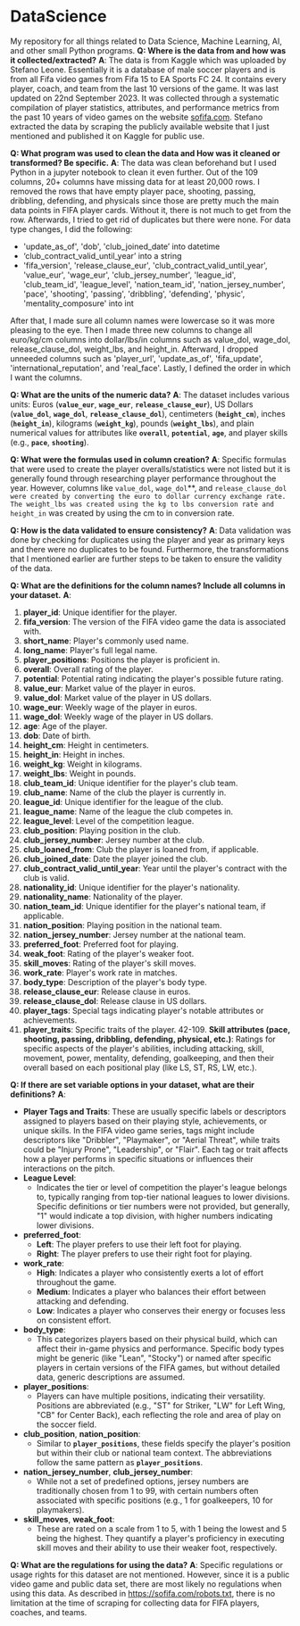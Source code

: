 # DataScience
My repository for all things related to Data Science, Machine Learning, AI, and other small Python programs.
**Q: Where is the data from and how was it collected/extracted?**
**A**: The data is from Kaggle which was uploaded by Stefano Leone. Essentially it is a database of male soccer players and is from all Fifa video games from Fifa 15 to EA Sports FC 24. It contains every player, coach, and team from the last 10 versions of the game. It was last updated on 22nd September 2023. It was collected through a systematic compilation of player statistics, attributes, and performance metrics from the past 10 years of video games on the website [sofifa.com](https://sofifa.com/). Stefano extracted the data by scraping the publicly available website that I just mentioned and published it on Kaggle for public use.

**Q: What program was used to clean the data and How was it cleaned or transformed? Be specific.**
**A**: The data was clean beforehand but I used Python in a jupyter notebook to clean it even further. Out of the 109 columns, 20+ columns have missing data for at least 20,000 rows. I removed the rows that have empty player pace, shooting, passing, dribbling, defending, and physicals since those are pretty much the main data points in FIFA player cards. Without it, there is not much to get from the row. Afterwards, I tried to get rid of duplicates but there were none. For data type changes, I did the following:

- 'update_as_of', 'dob', 'club_joined_date’ into datetime
- ‘club_contract_valid_until_year’ into a string
- 'fifa_version', 'release_clause_eur', 'club_contract_valid_until_year', 'value_eur', 'wage_eur', 'club_jersey_number', 'league_id', 'club_team_id', 'league_level', 'nation_team_id', 'nation_jersey_number', 'pace', 'shooting', 'passing', 'dribbling', 'defending', 'physic', 'mentality_composure' into int

After that, I made sure all column names were lowercase so it was more pleasing to the eye. Then I made three new columns to change all euro/kg/cm columns into dollar/lbs/in columns such as value_dol, wage_dol, release_clause_dol, weight_lbs, and height_in. Afterward, I dropped unneeded columns such as 'player_url', 'update_as_of', 'fifa_update', 'international_reputation', and 'real_face'. Lastly, I defined the order in which I want the columns.

**Q: What are the units of the numeric data?**
**A**: The dataset includes various units: Euros (**`value_eur`**, **`wage_eur`**, **`release_clause_eur`**), US Dollars (**`value_dol`**, **`wage_dol`**, **`release_clause_dol`**), centimeters (**`height_cm`**), inches (**`height_in`**), kilograms (**`weight_kg`**), pounds (**`weight_lbs`**), and plain numerical values for attributes like **`overall`**, **`potential`**, **`age`**, and player skills (e.g., **`pace`**, **`shooting`**).

**Q: What were the formulas used in column creation?**
**A**: Specific formulas that were used to create the player overalls/statistics were not listed but it is generally found through researching player performance throughout the year. However, columns like `value_dol`, `wage_dol`**, and `release_clause_dol were created by converting the euro to dollar currency exchange rate. The weight_lbs was created using the kg to lbs conversion rate and height_in` was created by using the cm to in conversion rate.

**Q: How is the data validated to ensure consistency?**
**A**: Data validation was done by checking for duplicates using the player and year as primary keys and there were no duplicates to be found. Furthermore, the transformations that I mentioned earlier are further steps to be taken to ensure the validity of the data. 

**Q: What are the definitions for the column names? Include all columns in your dataset.**
**A**: 
1. **player_id**: Unique identifier for the player.
2. **fifa_version**: The version of the FIFA video game the data is associated with.
3. **short_name**: Player's commonly used name.
4. **long_name**: Player's full legal name.
5. **player_positions**: Positions the player is proficient in.
6. **overall**: Overall rating of the player.
7. **potential**: Potential rating indicating the player's possible future rating.
8. **value_eur**: Market value of the player in euros.
9. **value_dol**: Market value of the player in US dollars.
10. **wage_eur**: Weekly wage of the player in euros.
11. **wage_dol**: Weekly wage of the player in US dollars.
12. **age**: Age of the player.
13. **dob**: Date of birth.
14. **height_cm**: Height in centimeters.
15. **height_in**: Height in inches.
16. **weight_kg**: Weight in kilograms.
17. **weight_lbs**: Weight in pounds.
18. **club_team_id**: Unique identifier for the player's club team.
19. **club_name**: Name of the club the player is currently in.
20. **league_id**: Unique identifier for the league of the club.
21. **league_name**: Name of the league the club competes in.
22. **league_level**: Level of the competition league.
23. **club_position**: Playing position in the club.
24. **club_jersey_number**: Jersey number at the club.
25. **club_loaned_from**: Club the player is loaned from, if applicable.
26. **club_joined_date**: Date the player joined the club.
27. **club_contract_valid_until_year**: Year until the player's contract with the club is valid.
28. **nationality_id**: Unique identifier for the player's nationality.
29. **nationality_name**: Nationality of the player.
30. **nation_team_id**: Unique identifier for the player's national team, if applicable.
31. **nation_position**: Playing position in the national team.
32. **nation_jersey_number**: Jersey number at the national team.
33. **preferred_foot**: Preferred foot for playing.
34. **weak_foot**: Rating of the player's weaker foot.
35. **skill_moves**: Rating of the player's skill moves.
36. **work_rate**: Player's work rate in matches.
37. **body_type**: Description of the player's body type.
38. **release_clause_eur**: Release clause in euros.
39. **release_clause_dol**: Release clause in US dollars.
40. **player_tags**: Special tags indicating player's notable attributes or achievements.
41. **player_traits**: Specific traits of the player.
42-109. **Skill attributes (pace, shooting, passing, dribbling, defending, physical, etc.)**: Ratings for specific aspects of the player's abilities, including attacking, skill, movement, power, mentality, defending, goalkeeping, and then their overall based on each positional play (like LS, ST, RS, LW, etc.).

**Q: If there are set variable options in your dataset, what are their definitions?**
**A**: 
- **Player Tags and Traits**: These are usually specific labels or descriptors assigned to players based on their playing style, achievements, or unique skills. In the FIFA video game series, tags might include descriptors like "Dribbler", "Playmaker", or "Aerial Threat", while traits could be "Injury Prone", "Leadership", or "Flair". Each tag or trait affects how a player performs in specific situations or influences their interactions on the pitch.
- **League Level**:
    - Indicates the tier or level of competition the player's league belongs to, typically ranging from top-tier national leagues to lower divisions. Specific definitions or tier numbers were not provided, but generally, "1" would indicate a top division, with higher numbers indicating lower divisions.
- **preferred_foot**:
  - **Left**: The player prefers to use their left foot for playing.
  - **Right**: The player prefers to use their right foot for playing.
- **work_rate**:
  - **High**: Indicates a player who consistently exerts a lot of effort throughout the game.
  - **Medium**: Indicates a player who balances their effort between attacking and defending.
  - **Low**: Indicates a player who conserves their energy or focuses less on consistent effort.
- **body_type**:
  - This categorizes players based on their physical build, which can affect their in-game physics and performance. Specific body types might be generic (like "Lean", "Stocky") or named after specific players in certain versions of the FIFA games, but without detailed data, generic descriptions are assumed.
- **player_positions**:
  - Players can have multiple positions, indicating their versatility. Positions are abbreviated (e.g., "ST" for Striker, "LW" for Left Wing, "CB" for Center Back), each reflecting the role and area of play on the soccer field.
- **club_position**, **nation_position**:
  - Similar to **`player_positions`**, these fields specify the player's position but within their club or national team context. The abbreviations follow the same pattern as **`player_positions`**.
- **nation_jersey_number**, **club_jersey_number**:
  - While not a set of predefined options, jersey numbers are traditionally chosen from 1 to 99, with certain numbers often associated with specific positions (e.g., 1 for goalkeepers, 10 for playmakers).
- **skill_moves**, **weak_foot**:
  - These are rated on a scale from 1 to 5, with 1 being the lowest and 5 being the highest. They quantify a player's proficiency in executing skill moves and their ability to use their weaker foot, respectively.

**Q: What are the regulations for using the data?**
**A**: Specific regulations or usage rights for this dataset are not mentioned. However, since it is a public video game and public data set, there are most likely no regulations when using this data. As described in https://sofifa.com/robots.txt, there is no limitation at the time of scraping for collecting data for FIFA players, coaches, and teams.
